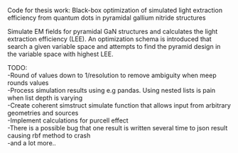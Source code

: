 
Code for thesis work: 
Black-box optimization of simulated light extraction efficiency from quantum dots in pyramidal gallium nitride structures

Simulate EM fields for pyramidal GaN structures and calculates the light extraction efficiency (LEE). An optimization schema is introduced that
search a given variable space and attempts to find the pyramid design in the variable space with highest LEE.


TODO: \
-Round of values down to 1/resolution to remove ambiguity when meep rounds values\
-Process simulation results using e.g pandas. Using nested lists is pain when list depth is varying \
-Create coherent simstruct simulate function that allows input from arbitrary geometries and sources \
-Implement calculations for purcell effect \
-There is a possible bug that one result is written several time to json result causing rbf method to crash \
-and a lot more..

